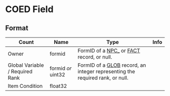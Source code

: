 COED Field
==========

## Format

Count | Name | Type | Info
------|------|------|-----
 | Owner | formid | FormID of a [NPC_](../NPC_.md) or [FACT](../FACT.md) record, or null.
 | Global Variable / Required Rank | formid *or* uint32 | FormID of a [GLOB](../GLOB.md) record, an integer representing the required rank, or null.
 | Item Condition | float32 |
 
